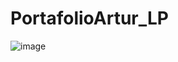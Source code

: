 # PortafolioArtur_LP
![image](https://github.com/Artur2000LP/PortafolioArtur_LP/assets/113075481/a3ddf3b3-3cbe-495c-8437-ff484a2aebf8)
